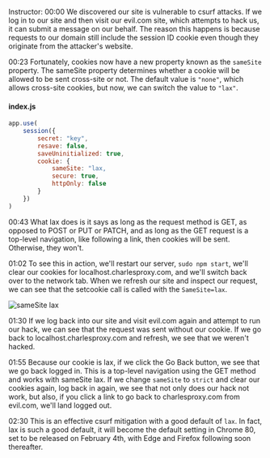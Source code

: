 Instructor: 00:00 We discovered our site is vulnerable to csurf attacks. If we log in to our site and then visit our evil.com site, which attempts to hack us, it can submit a message on our behalf. The reason this happens is because requests to our domain still include the session ID cookie even though they originate from the attacker's website.

00:23 Fortunately, cookies now have a new property known as the `sameSite` property. The sameSite property determines whether a cookie will be allowed to be sent cross-site or not. The default value is `"none"`, which allows cross-site cookies, but now, we can switch the value to `"lax"`.

#### index.js
```js
app.use(
    session({
        secret: "key",
        resave: false,
        saveUninitialized: true,
        cookie: {
            sameSite: "lax,
            secure: true,
            httpOnly: false
        }
    })
)
```

00:43 What lax does is it says as long as the request method is GET, as opposed to POST or PUT or PATCH, and as long as the GET request is a top-level navigation, like following a link, then cookies will be sent. Otherwise, they won't.

01:02 To see this in action, we'll restart our server, `sudo npm start`, we'll clear our cookies for localhost.charlesproxy.com, and we'll switch back over to the network tab. When we refresh our site and inspect our request, we can see that the setcookie call is called with the `SameSite=lax`.

![sameSite lax](../images/egghead-mitigate-csurf-attacks-by-setting-the-samesite-cookie-flag-in-express-sameSite-lax.png)

01:30 If we log back into our site and visit evil.com again and attempt to run our hack, we can see that the request was sent without our cookie. If we go back to localhost.charlesproxy.com and refresh, we see that we weren't hacked.

01:55 Because our cookie is lax, if we click the Go Back button, we see that we go back logged in. This is a top-level navigation using the GET method and works with sameSite lax. If we change `sameSite` to `strict` and clear our cookies again, log back in again, we see that not only does our hack not work, but also, if you click a link to go back to charlesproxy.com from evil.com, we'll land logged out.

02:30 This is an effective csurf mitigation with a good default of `lax`. In fact, lax is such a good default, it will become the default setting in Chrome 80, set to be released on February 4th, with Edge and Firefox following soon thereafter.